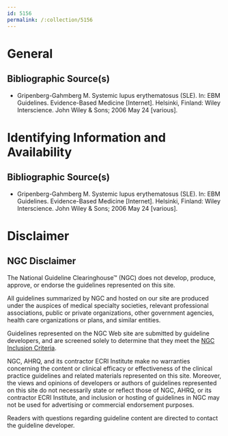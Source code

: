 ```yaml
---
id: 5156
permalink: /:collection/5156
---
```


# General

## Bibliographic Source(s)

- Gripenberg-Gahmberg M. Systemic lupus erythematosus (SLE). In: EBM Guidelines. Evidence-Based Medicine [Internet]. Helsinki, Finland: Wiley Interscience. John Wiley & Sons; 2006 May 24 [various].

# Identifying Information and Availability

## Bibliographic Source(s)

- Gripenberg-Gahmberg M. Systemic lupus erythematosus (SLE). In: EBM Guidelines. Evidence-Based Medicine [Internet]. Helsinki, Finland: Wiley Interscience. John Wiley & Sons; 2006 May 24 [various].

# Disclaimer

## NGC Disclaimer

The National Guideline Clearinghouse™ (NGC) does not develop, produce, approve, or endorse the guidelines represented on this site.

All guidelines summarized by NGC and hosted on our site are produced under the auspices of medical specialty societies, relevant professional associations, public or private organizations, other government agencies, health care organizations or plans, and similar entities.

Guidelines represented on the NGC Web site are submitted by guideline developers, and are screened solely to determine that they meet the [NGC Inclusion Criteria](/help-and-about/summaries/inclusion-criteria).

NGC, AHRQ, and its contractor ECRI Institute make no warranties concerning the content or clinical efficacy or effectiveness of the clinical practice guidelines and related materials represented on this site. Moreover, the views and opinions of developers or authors of guidelines represented on this site do not necessarily state or reflect those of NGC, AHRQ, or its contractor ECRI Institute, and inclusion or hosting of guidelines in NGC may not be used for advertising or commercial endorsement purposes.

Readers with questions regarding guideline content are directed to contact the guideline developer.

